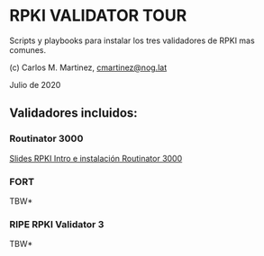 # RPKI VALIDATOR TOUR

Scripts y playbooks para instalar los tres validadores de RPKI mas comunes.

(c) Carlos M. Martinez, cmartinez@nog.lat

Julio de 2020

## Validadores incluidos:

### Routinator 3000

[Slides RPKI Intro e instalación Routinator 3000](routinator3000/intro-RPKI-ES-v5.pptx.pdf)

### FORT

TBW*

### RIPE RPKI Validator 3

TBW*
